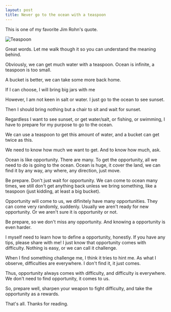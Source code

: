 ```yaml
---
layout: post
title: Never go to the ocean with a teaspoon
---
```


This is one of my favorite Jim Rohn's quote.

![Teaspoon](https://cloud.githubusercontent.com/assets/2004218/26551233/087d6650-44b4-11e7-8cbe-bb1b093e10ce.png)

Great words. Let me walk though it so you can understand the meaning behind.

Obviously, we can get much water with a teaspoon. Ocean is infinite, a teaspoon
is too small.

A bucket is better, we can take some more back home.

If I can choose, I will bring big jars with me

However, I am not keen in salt or water. I just go to the ocean to see sunset.

Then I should bring nothing but a chair to sit and wait for sunset.

Regardless I want to see sunset, or get water/salt, or fishing, or swimming,
I have to prepare for my purpose to go to the ocean.

We can use a teaspoon to get this amount of water, and a bucket can get twice
as this.

We need to know how much we want to get. And to know how much, ask.

Ocean is like opportunity. There are many. To get the opportunity, all we need to
do is going to the ocean. Ocean is huge, it cover the land,
we can find it by any way, any where, any direction, just move.

Be prepare. Don't just wait for opportunity. We can come to ocean many times,
we still don't get anything back unless we bring something, like a teaspoon
(just kidding, at least a big bucket).

Opportunity will come to us, we difinitely have many opportunities.
They can come very randomly, suddenly. Usually we aren't ready for new
opportunity. Or we aren't sure it is opportunity or not.

Be prepare, so we don't miss any opportunity. And knowing a opportunity is
even harder.

I myself need to learn how to define a opportunity, honestly. If you have any
tips, please share with me! I just know that opportunity comes with difficulty.
Nothing is easy, or we can call it challenge.

When I find something challenge me, I think it tries to hint me.
As what I observe, difficulties are everywhere. I don't find it, it just comes.

Thus, opportunity always comes with difficulty, and difficulty is everywhere.
We don't need to find opportunity, it comes to us.

So, prepare well, sharpen your weapon to fight difficulty, and take the
opportunity as a rewards.

That's all. Thanks for reading.
